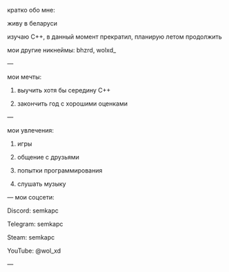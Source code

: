 кратко обо мне:

живу в беларуси

изучаю C++, в данный момент прекратил, планирую летом продолжить

мои другие никнеймы: bhzrd, wolxd_

—

мои мечты:

1. выучить хотя бы середину C++

3. закончить год с хорошими оценками

—

мои увлечения:
1. игры

3. общение с друзьями

4. попытки программирования

5. слушать музыку

—
мои соцсети:

Discord: semkapc

Telegram: semkapc

Steam: semkapc

YouTube: @wol_xd

—
